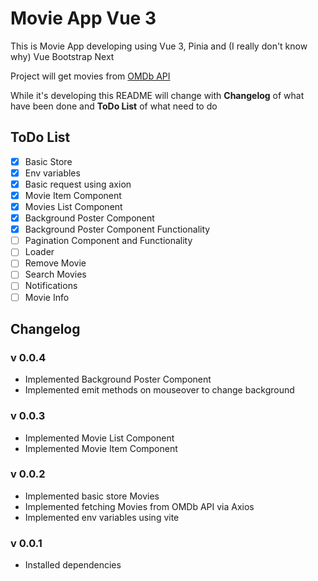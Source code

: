 # Movie App Vue 3

This is Movie App developing using Vue 3, Pinia and (I really don't know why) Vue Bootstrap Next

Project will get movies from [OMDb API](https://www.omdbapi.com/)

While it's developing this README will change with **Changelog** of what have been done and **ToDo List** of what need to do

## ToDo List

-   [x] Basic Store
-   [x] Env variables
-   [x] Basic request using axion
-   [x] Movie Item Component
-   [x] Movies List Component
-   [x] Background Poster Component
-   [x] Background Poster Component Functionality
-   [ ] Pagination Component and Functionality
-   [ ] Loader
-   [ ] Remove Movie
-   [ ] Search Movies
-   [ ] Notifications
-   [ ] Movie Info

## Changelog

### v 0.0.4

-   Implemented Background Poster Component
-   Implemented emit methods on mouseover to change background

### v 0.0.3

-   Implemented Movie List Component
-   Implemented Movie Item Component

### v 0.0.2

-   Implemented basic store Movies
-   Implemented fetching Movies from OMDb API via Axios
-   Implemented env variables using vite

### v 0.0.1

-   Installed dependencies
